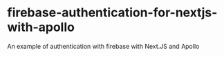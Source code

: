 # firebase-authentication-for-nextjs-with-apollo
An example of authentication with firebase with Next.JS and Apollo
